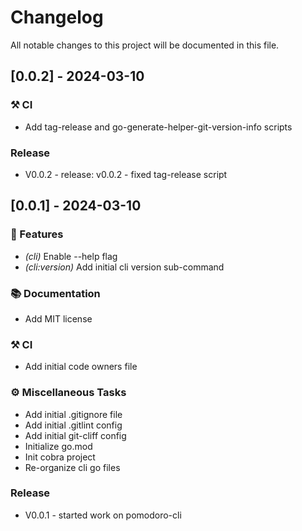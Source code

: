 # Changelog

All notable changes to this project will be documented in this file.

## [0.0.2] - 2024-03-10

### ⚒  CI

- Add tag-release and go-generate-helper-git-version-info scripts

### Release

- V0.0.2 - release: v0.0.2 - fixed tag-release script

## [0.0.1] - 2024-03-10

### 🚀 Features

- *(cli)* Enable --help flag
- *(cli:version)* Add initial cli version sub-command

### 📚 Documentation

- Add MIT license

### ⚒  CI

- Add initial code owners file

### ⚙️ Miscellaneous Tasks

- Add initial .gitignore file
- Add initial .gitlint config
- Add initial git-cliff config
- Initialize go.mod
- Init cobra project
- Re-organize cli go files

### Release

- V0.0.1 - started work on pomodoro-cli

<!-- generated by git-cliff -->
